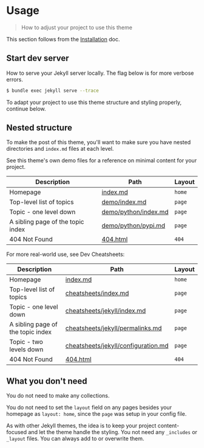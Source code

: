 # Usage
> How to adjust your project to use this theme

This section follows from the [Installation](installation.md) doc.


## Start dev server

How to serve your Jekyll server locally. The flag below is for more verbose errors.

```sh
$ bundle exec jekyll serve --trace
```

To adapt your project to use this theme structure and styling properly, continue below.


## Nested structure

To make the post of this theme, you'll want to make sure you have nested directories and  `index.md` files at each level.

See this theme's own demo files for a reference on minimal content for your project.

| Description                       | Path                                          | Layout |
| --------------------------------- | --------------------------------------------- | ------ |
| Homepage                          | [index.md](/index.md)                         | `home` |
| Top-level list of topics          | [demo/index.md](/demo/index.md)               | `page` |
| Topic - one level down            | [demo/python/index.md](/demo/python/index.md) | `page` |
| A sibling page of the topic index | [demo/python/pypi.md](/demo/python/pypi.md)   | `page` |
| 404 Not Found                     | [404.html](/404.html)                         | `404`  |

For more real-world use, see Dev Cheatsheets:

| Description                       | Path                                     | Layout |
| --------------------------------- | ---------------------------------------- | ------ |
| Homepage                          | [index.md][0]                            | `home` |
| Top-level list of topics          | [cheatsheets/index.md][1]                | `page` |
| Topic - one level down            | [cheatsheets/jekyll/index.md][2]         | `page` |
| A sibling page of the topic index | [cheatsheets/jekyll/permalinks.md][3]    | `page` |
| Topic - two levels down           | [cheatsheets/jekyll/configuration.md][4] | `page` |
| 404 Not Found                     | [404.html][5]                            | `404`  |

[0]: https://github.com/MichaelCurrin/dev-cheatsheets/blob/master//index.md
[1]: https://github.com/MichaelCurrin/dev-cheatsheets/blob/master/cheatsheets/index.md
[2]: https://github.com/MichaelCurrin/dev-cheatsheets/blob/master/cheatsheets/jekyll/index.md
[3]: https://github.com/MichaelCurrin/dev-cheatsheets/blob/master/cheatsheets/jekyll/permalinks.md
[4]: https://github.com/MichaelCurrin/dev-cheatsheets/tree/master/cheatsheets/jekyll/configuration
[5]: https://github.com/MichaelCurrin/dev-cheatsheets/blob/master/404.html


## What you don't need

You do not need to make any collections.

You do not need to set the `layout` field on any pages besides your homepage as `layout: home`, since the `page` was setup in your config file.

As with other Jekyll themes, the idea is to keep your project content-focused and let the theme handle the styling. You not need any `_includes` or `_layout` files. You can always add to or overwrite them.
